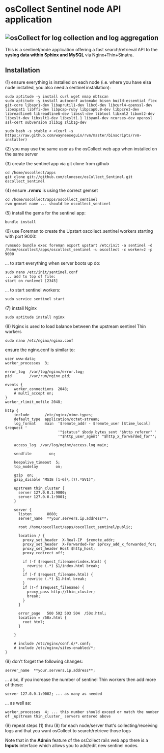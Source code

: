 # osCollect Sentinel node API application

## ![osCollect](http://www.clone-systems.com/images/log-collection-aggregation-reporting-open-source.png) for log collection and log aggregation

This is a sentinel/node application offering a fast search/retrieval API to the **syslog data within Sphinx and MySQL** via Nginx+Thin+Sinatra.


## Installation

(1) ensure everything is installed on each node (i.e. where you have elsa node installed, you also need a sentinel installation):

```
sudo aptitude -y install curl wget nmap nbtscan
sudo aptitude -y install autoconf automake bison build-essential flex git-core libapr1-dev libaprutil1-dev libc6-dev libcurl4-openssl-dev libexpat1 libffi-dev libpcap-ruby libpcap0.8-dev libpcre3-dev libreadline6 libreadline6-dev libssl-dev libtool libxml2 libxml2-dev libxslt-dev libxslt1-dev libxslt1.1 libyaml-dev ncurses-dev openssl ssl-cert subversion zlib1g zlib1g-dev
```

```
sudo bash -s stable < <(curl -s https://raw.github.com/wayneeseguin/rvm/master/binscripts/rvm-installer)
```

(2) you may use the same user as the osCollect web app when installed on the same server

(3) create the sentinel app via git clone from github

```
cd /home/oscollect/apps
git clone git://github.com/clonesec/osCollect_Sentinel.git oscollect_sentinel
```


(4) ensure **.rvmrc** is using the correct gemset

```
cd /home/oscollect/apps/oscollect_sentinel
rvm gemset name ... should be oscollect_sentinel
```

(5) install the gems for the sentinel app:

```
bundle install
```

(6) use Foreman to create the Upstart oscollect_sentinel workers starting with port 9000:

```
rvmsudo bundle exec foreman export upstart /etc/init -a sentinel -d /home/oscollect/apps/oscollect_sentinel -u oscollect -c worker=2 -p 9000
```

... to start everything when server boots up do:

```
sudo nano /etc/init/sentinel.conf
... add to top of file:
start on runlevel [2345]
```

... to start sentinel workers:

```
sudo service sentinel start
```

(7) install Nginx

```
sudo aptitude install nginx
```

(8) Nginx is used to load balance between the upstream sentinel Thin workers

```
sudo nano /etc/nginx/nginx.conf
```

ensure the nginx.conf is similar to:

```
user www-data;
worker_processes  3;

error_log  /var/log/nginx/error.log;
pid        /var/run/nginx.pid;

events {
    worker_connections  2048;
    # multi_accept on;
}
worker_rlimit_nofile 2048;

http {
    include       /etc/nginx/mime.types;
    default_type  application/octet-stream;
    log_format    main  '$remote_addr - $remote_user [$time_local] $request '
                        '"$status" $body_bytes_sent "$http_referer" '
                        '"$http_user_agent" "$http_x_forwarded_for"';

    access_log	/var/log/nginx/access.log main;

    sendfile        on;

    keepalive_timeout  5;
    tcp_nodelay        on;

    gzip  on;
    gzip_disable "MSIE [1-6]\.(?!.*SV1)";

    upstream thin_cluster {
      server 127.0.0.1:9000;
      server 127.0.0.1:9001;
    }

    server {
      listen       8080;
      server_name  **your.servers.ip.address**;

      root /home/oscollect/apps/oscollect_sentinel/public;

      location / {
        proxy_set_header  X-Real-IP  $remote_addr;
        proxy_set_header  X-Forwarded-For $proxy_add_x_forwarded_for;
        proxy_set_header Host $http_host;
        proxy_redirect off;

        if (-f $request_filename/index.html) {
          rewrite (.*) $1/index.html break;
        }
        if (-f $request_filename.html) {
          rewrite (.*) $1.html break;
        }
        if (!-f $request_filename) {
          proxy_pass http://thin_cluster;
          break;
        }
      }

      error_page   500 502 503 504  /50x.html;
      location = /50x.html {
        root html;
      }

    }

    # include /etc/nginx/conf.d/*.conf;
    # include /etc/nginx/sites-enabled/*;
}
```

(8) don't forget the following changes:

```
server_name  **your.servers.ip.address**;
```

... also, if you increase the number of sentinel Thin workers then add more of these:

```
server 127.0.0.1:9002; ... as many as needed
```

... as well as:

```
worker_processes  4; ... this number should exceed or match the number of _upstream thin_cluster_ servers entered above
```

(9) repeat steps (1) thru (8) for each node/server that's collecting/receiving logs and that you want osCollect to search/retrieve those logs

Note that in the **Admin** feature of the osCollect rails web app there is a **Inputs** interface which allows you to add/edit new sentinel nodes.
